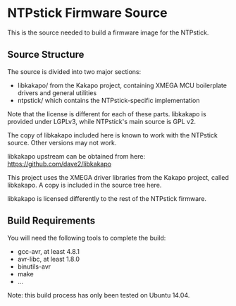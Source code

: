 NTPstick Firmware Source
========================

This is the source needed to build a firmware image for the NTPstick.

Source Structure
----------------

The source is divided into two major sections:
 
 - libkakapo/ from the Kakapo project, containing XMEGA MCU boilerplate
   drivers and general utilities
 - ntpstick/ which contains the NTPstick-specific implementation

Note that the license is different for each of these parts. libkakapo is
provided under LGPLv3, while NTPstick's main source is GPL v2.

The copy of libkakapo included here is known to work with the NTPstick
source. Other versions may not work.

libkakapo upstream can be obtained from here:
https://github.com/dave2/libkakapo


This project uses the XMEGA driver libraries from the Kakapo project,
called libkakapo. A copy is included in the source tree here.

libkakapo is licensed differently to the rest of the NTPstick firmware.

Build Requirements
------------------

You will need the following tools to complete the build:

 - gcc-avr, at least 4.8.1
 - avr-libc, at least 1.8.0
 - binutils-avr
 - make
 - ...

Note: this build process has only been tested on Ubuntu 14.04.

